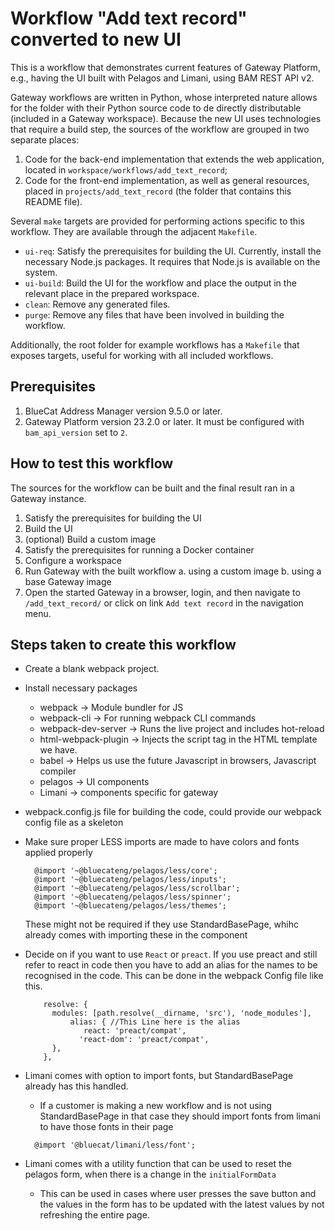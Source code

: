 <!--
Copyright 2023 BlueCat Networks Inc.

Permission is hereby granted, free of charge, to any person obtaining a copy
of this software and associated documentation files (the "Software"), to deal
in the Software without restriction, including without limitation the rights
to use, copy, modify, merge, publish, distribute, sublicense, and/or sell
copies of the Software, and to permit persons to whom the Software is
furnished to do so, subject to the following conditions:

The above copyright notice and this permission notice shall be included in all
copies or substantial portions of the Software.

THE SOFTWARE IS PROVIDED "AS IS", WITHOUT WARRANTY OF ANY KIND, EXPRESS OR
IMPLIED, INCLUDING BUT NOT LIMITED TO THE WARRANTIES OF MERCHANTABILITY,
FITNESS FOR A PARTICULAR PURPOSE AND NONINFRINGEMENT. IN NO EVENT SHALL THE
AUTHORS OR COPYRIGHT HOLDERS BE LIABLE FOR ANY CLAIM, DAMAGES OR OTHER
LIABILITY, WHETHER IN AN ACTION OF CONTRACT, TORT OR OTHERWISE, ARISING FROM,
OUT OF OR IN CONNECTION WITH THE SOFTWARE OR THE USE OR OTHER DEALINGS IN THE
SOFTWARE.
-->

# Workflow "Add text record" converted to new UI

This is a workflow that demonstrates current features of Gateway Platform, e.g.,
having the UI built with Pelagos and Limani, using BAM REST API v2.

Gateway workflows are written in Python, whose interpreted nature allows for
the folder with their Python source code to de directly distributable (included
in a Gateway workspace).
Because the new UI uses technologies that require a build step, the sources of
the workflow are grouped in two separate places:

1. Code for the back-end implementation that extends the web application,
   located in `workspace/workflows/add_text_record`;
2. Code for the front-end implementation, as well as general resources, placed
   in `projects/add_text_record` (the folder that contains this README file).

Several `make` targets are provided for performing actions specific to this
workflow. They are available through the adjacent `Makefile`.

-   `ui-req`: Satisfy the prerequisites for building the UI. Currently, install
    the necessary Node.js packages. It requires that Node.js is
    available on the system.
-   `ui-build`: Build the UI for the workflow and place the output in the
    relevant place in the prepared workspace.
-   `clean`: Remove any generated files.
-   `purge`: Remove any files that have been involved in building the workflow.

Additionally, the root folder for example workflows has a `Makefile` that
exposes targets, useful for working with all included workflows.

## Prerequisites

1. BlueCat Address Manager version 9.5.0 or later.
2. Gateway Platform version 23.2.0 or later. It must be configured with
   `bam_api_version` set to `2`.

## How to test this workflow

The sources for the workflow can be built and the final result ran in a Gateway
instance.

1. Satisfy the prerequisites for building the UI
2. Build the UI
3. (optional) Build a custom image
4. Satisfy the prerequisites for running a Docker container
5. Configure a workspace
6. Run Gateway with the built workflow
   a. using a custom image
   b. using a base Gateway image
7. Open the started Gateway in a browser, login, and then navigate to
   `/add_text_record/` or click on link `Add text record` in the navigation
   menu.

## Steps taken to create this workflow

-   Create a blank webpack project.

-   Install necessary packages

    -   webpack → Module bundler for JS
    -   webpack-cli → For running webpack CLI commands
    -   webpack-dev-server → Runs the live project and includes hot-reload
    -   html-webpack-plugin → Injects the script tag in the HTML template we have.
    -   babel → Helps us use the future Javascript in browsers, Javascript compiler
    -   pelagos → UI components
    -   Limani → components specific for gateway

-   webpack.config.js file for building the code, could provide our webpack config file as a skeleton

-   Make sure proper LESS imports are made to have colors and fonts applied properly

    ```
      @import '~@bluecateng/pelagos/less/core';
      @import '~@bluecateng/pelagos/less/inputs';
      @import '~@bluecateng/pelagos/less/scrollbar';
      @import '~@bluecateng/pelagos/less/spinner';
      @import '~@bluecateng/pelagos/less/themes';
    ```

    These might not be required if they use StandardBasePage, whihc already comes with importing these in the component

-   Decide on if you want to use `React` or `preact`. If you use preact and still refer to react in code then you have to
    add an
    alias for the names to be recognised in the code. This can be done in the webpack Config file like this.

    ```
        resolve: {
          modules: [path.resolve(__dirname, 'src'), 'node_modules'],
              alias: { //This Line here is the alias
                 react: 'preact/compat',
                'react-dom': 'preact/compat',
          },
        },
    ```

-   Limani comes with option to import fonts, but StandardBasePage already has this handled.

    -   If a customer is making a new workflow and is not using StandardBasePage in that case they should import fonts
        from limani to have those fonts in their page

    ```
      @import '@bluecat/limani/less/font';
    ```

-   Limani comes with a utility function that can be used to reset the pelagos form, when there is a change in the
    `initialFormData`
    -   This can be used in cases where user presses the save button and the values in the form has to be updated with the
        latest values by not refreshing the entire page.
